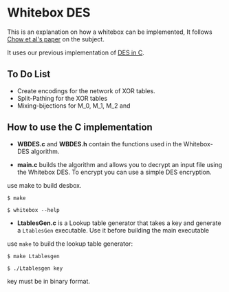 Whitebox DES
============

This is an explanation on how a whitebox can be implemented,
It follows [Chow et al's paper][1] on the subject.

It uses our previous implementation of [DES in C][2].

[1]: http://www.scs.carleton.ca/%7Epaulv/papers/whitedes1.ps
[2]: https://github.com/mimoo/DES
 
To Do List
----------

* Create encodings for the network of XOR tables.
* Split-Pathing for the XOR tables
* Mixing-bijections for M_0, M_1, M_2 and

How to use the C implementation
-------------------------------

* **WBDES.c** and **WBDES.h** contain the functions used in the Whitebox-DES algorithm.

* **main.c** builds the algorithm and allows you to decrypt an input file using the Whitebox DES. To encrypt you can use a simple DES encryption.

use make to build desbox.

    $ make
    
    $ whitebox --help

* **LtablesGen.c** is a Lookup table generator that takes a key and generate a `LtablesGen` executable. Use it before building the main executable

use `make` to build the lookup table generator:

    $ make Ltablesgen

    $ ./Ltablesgen key

key must be in binary format.
